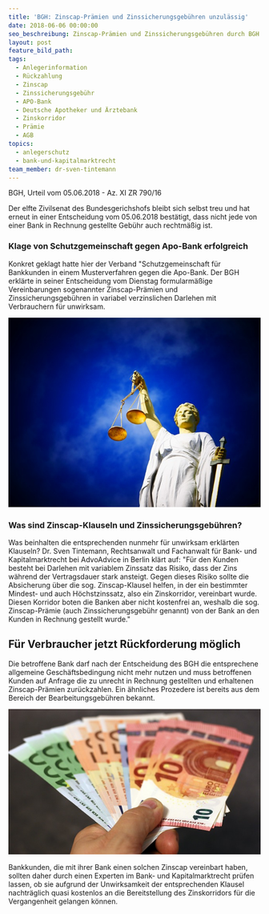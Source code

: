 ```yaml
---
title: 'BGH: Zinscap-Prämien und Zinssicherungsgebühren unzulässig'
date: 2018-06-06 00:00:00
seo_beschreibung: Zinscap-Prämien und Zinssicherungsgebühren durch BGH für unwirksam erklärt
layout: post
feature_bild_path:
tags:
  - Anlegerinformation
  - Rückzahlung
  - Zinscap
  - Zinssicherungsgebühr
  - APO-Bank
  - Deutsche Apotheker und Ärztebank
  - Zinskorridor
  - Prämie
  - AGB
topics:
  - anlegerschutz
  - bank-und-kapitalmarktrecht
team_member: dr-sven-tintemann
---
```


BGH, Urteil vom 05.06.2018 - Az. XI ZR 790/16

Der elfte Zivilsenat des Bundesgerichshofs bleibt sich selbst treu und hat erneut in einer Entscheidung vom 05.06.2018 best&auml;tigt, dass nicht jede von einer Bank in Rechnung gestellte Geb&uuml;hr auch rechtm&auml;&szlig;ig ist.

### Klage von Schutzgemeinschaft gegen Apo-Bank erfolgreich

Konkret geklagt hatte hier der Verband "Schutzgemeinschaft f&uuml;r Bankkunden in einem Musterverfahren gegen die Apo-Bank. Der BGH erkl&auml;rte in seiner Entscheidung vom Dienstag formularm&auml;&szlig;ige Vereinbarungen sogenannter Zinscap-Pr&auml;mien und Zinssicherungsgeb&uuml;hren in variabel verzinslichen Darlehen mit Verbrauchern f&uuml;r unwirksam.

![](/uploads/justice-2071539-640.jpg)

### Was sind Zinscap-Klauseln und Zinssicherungsgeb&uuml;hren?

Was beinhalten die entsprechenden nunmehr f&uuml;r unwirksam erkl&auml;rten Klauseln? Dr. Sven Tintemann, Rechtsanwalt und Fachanwalt f&uuml;r Bank- und Kapitalmarktrecht bei AdvoAdvice in Berlin kl&auml;rt auf: "F&uuml;r den Kunden besteht bei Darlehen mit variablem Zinssatz das Risiko, dass der Zins w&auml;hrend der Vertragsdauer stark ansteigt. Gegen dieses Risiko sollte die Absicherung &uuml;ber die sog. Zinscap-Klausel helfen, in der ein bestimmter Mindest- und auch H&ouml;chstzinssatz, also ein Zinskorridor, vereinbart wurde. Diesen Korridor boten die Banken aber nicht kostenfrei an, weshalb die sog. Zinscap-Pr&auml;mie (auch Zinssicherungsgeb&uuml;hr genannt) von der Bank an den Kunden in Rechnung gestellt wurde."

## F&uuml;r Verbraucher jetzt R&uuml;ckforderung m&ouml;glich

Die betroffene Bank darf nach der Entscheidung des BGH die entsprechene allgemeine Gesch&auml;ftsbedingung nicht mehr nutzen und muss betroffenen Kunden auf Anfrage die zu unrecht in Rechnung gestellten und erhaltenen Zinscap-Pr&auml;mien zur&uuml;ckzahlen. Ein &auml;hnliches Prozedere ist bereits aus dem Bereich der Bearbeitungsgeb&uuml;hren bekannt.

![](/uploads/money-1005464-640.jpg)

Bankkunden, die mit ihrer Bank einen solchen Zinscap vereinbart haben, sollten daher durch einen Experten im Bank- und Kapitalmarktrecht pr&uuml;fen lassen, ob sie aufgrund der Unwirksamkeit der entsprechenden Klausel nachtr&auml;glich quasi kostenlos an die Bereitstellung des Zinskorridors f&uuml;r die Vergangenheit gelangen k&ouml;nnen.

&nbsp;
